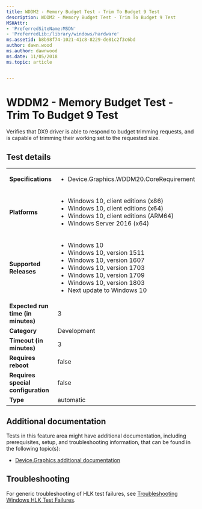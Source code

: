 ```yaml
---
title: WDDM2 - Memory Budget Test - Trim To Budget 9 Test
description: WDDM2 - Memory Budget Test - Trim To Budget 9 Test
MSHAttr:
- 'PreferredSiteName:MSDN'
- 'PreferredLib:/library/windows/hardware'
ms.assetid: b8b98f74-1021-41c8-8229-de81c2f3c6bd
author: dawn.wood
ms.author: dawnwood
ms.date: 11/05/2018
ms.topic: article


---
```


# <span id="p_hlk_test.bebf5a21-2e65-4e1b-8e78-badcbb36ba46"></span>WDDM2 - Memory Budget Test - Trim To Budget 9 Test


Verifies that DX9 driver is able to respond to budget trimming requests, and is capable of trimming their working set to the requested size.

## Test details

|||
|---|---|
| **Specifications**  | <ul><li>Device.Graphics.WDDM20.CoreRequirement</li></ul> |  
| **Platforms**   | <ul><li>Windows 10, client editions (x86)</li><li>Windows 10, client editions (x64)</li><li>Windows 10, client editions (ARM64)</li><li>Windows Server 2016 (x64)</li></ul> |
| **Supported Releases** | <ul><li>Windows 10</li><li>Windows 10, version 1511</li><li>Windows 10, version 1607</li><li>Windows 10, version 1703</li><li>Windows 10, version 1709</li><li>Windows 10, version 1803</li><li>Next update to Windows 10</li></ul> |
|**Expected run time (in minutes)**| 3 |
|**Category**| Development |
|**Timeout (in minutes)**| 3 |
|**Requires reboot**| false |
|**Requires special configuration**| false |
|**Type**| automatic |



## <span id="Additional_documentation"></span><span id="additional_documentation"></span><span id="ADDITIONAL_DOCUMENTATION"></span>Additional documentation


Tests in this feature area might have additional documentation, including prerequisites, setup, and troubleshooting information, that can be found in the following topic(s):

-   [Device.Graphics additional documentation](device-graphics-additional-documentation.md)

## <span id="Troubleshooting"></span><span id="troubleshooting"></span><span id="TROUBLESHOOTING"></span>Troubleshooting


For generic troubleshooting of HLK test failures, see [Troubleshooting Windows HLK Test Failures](../user/troubleshooting-windows-hlk-test-failures.md).










